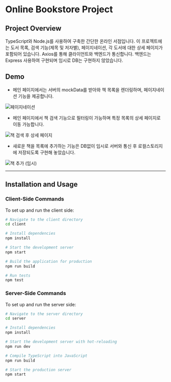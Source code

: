 # Online Bookstore Project

## Project Overview

TypeScript와 Node.js를 사용하여 구축한 간단한 온라인 서점입니다. 이 프로젝트에는 도서 목록, 검색 기능(제목 및 저자별), 페이지네이션, 각 도서에 대한 상세 페이지가 포함되어 있습니다. Axios를 통해 클라이언트와 백엔드가 통신합니다. 백엔드는 Express 사용하여 구현되며 임시로 DB는 구현하지 않았습니다.

## Demo

- 메인 페이지에서는 서버의 mockData를 받아와 책 목록을 렌더링하며, 페이지네이션 기능을 제공합니다.

![페이지네이션](https://github.com/user-attachments/assets/55406376-94b2-4fa3-ac5a-cfbc4371aaa9)

- 메인 페이지에서 책 검색 기능으로 필터링이 가능하며 특정 목록의 상세 페이지로 이동 가능합니다.

![책 검색 후 상세 페이지](https://github.com/user-attachments/assets/b06ddda2-268e-4b8d-8d38-d64c3f193917)

- 새로운 책을 목록에 추가하는 기능은 DB없이 임시로 서버와 통신 후 로컬스토리지에 저장되도록 구현해 놓았습니다.

![책 추가 (임시)](https://github.com/user-attachments/assets/091cd8a0-cf62-4676-8a61-12d352e0ae83)

---

## Installation and Usage

### Client-Side Commands

To set up and run the client side:

```bash
# Navigate to the client directory
cd client

# Install dependencies
npm install

# Start the development server
npm start

# Build the application for production
npm run build

# Run tests
npm test
```

### Server-Side Commands

To set up and run the server side:

```bash
# Navigate to the server directory
cd server

# Install dependencies
npm install

# Start the development server with hot-reloading
npm run dev

# Compile TypeScript into JavaScript
npm run build

# Start the production server
npm start
```

